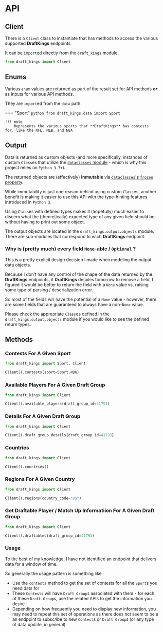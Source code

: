 # API

## Client

There is a `Client` class to instantiate that has methods to access the various supported **DraftKings** endpoints.

It can be `import`ed directly from the `draft_kings` module.

```python
from draft_kings import Client
```

## Enums

Various `enum` values are returned as part of the result set for API methods **_or_** as inputs for various API methods.

They are `import`ed from the `data` path.

=== "Sport"
    ```python
    from draft_kings.data import Sport
    ```
    
    !!! note
        Represents the various sports that **DraftKings** has contests for, like the NFL, MLB, and NBA


## Output

Data is returned as custom objects (and more specifically, instances of custom `Class`es that utilize the [`dataclasses`
 module](https://docs.python.org/3.7/library/dataclasses.html) - which is why this project relies on `Python 3.7+`).

The returned objects are (effectively) **immutable** via [`dataclasses`'s `frozen` property](https://docs.python.org/3.7/library/dataclasses.html#frozen-instances).

While immutability is just one reason behind using custom `Class`es, another benefit is making it easier to use this API
with the type-hinting features introduced in `Python 3`.

Using `Class`es with defined types makes it (hopefully) much easier to discern what the (theoretically) expected type of
any given field should be without having to print out some object.

The output objects are located in the `draft_kings.output.objects` module. There are sub-modules that correspond to each
 **DraftKings** endpoint.

### Why is (pretty much) every field `None`-able / `Optional` ?

This is a pretty explicit design decision I made when modeling the output data objects.

Because I don't have any control of the shape of the data returned by the **DraftKings** endpoints, if **DraftKings** 
decides tomorrow to remove a field, I figured it would be better to return the field with a `None` value vs. raising
some type of parsing / deserialization error.

So most of the fields will have the potential of a `None` value - however, there are some fields that are guaranteed to 
always have a non-`None` value. 

Please check the appropriate `Class`es defined in the `draft_kings.output.objects` 
module if you would like to see the defined return types.

## Methods

### Contests For A Given Sport

```python
from draft_kings import Sport, Client

Client().contests(sport=Sport.NBA)
```

### Available Players For A Given Draft Group

```python
from draft_kings import Client

Client().available_players(draft_group_id=41793)
```

### Details For A Given Draft Group

```python
from draft_kings import Client

Client().draft_group_details(draft_group_id=41793)
```

### Countries

```python
from draft_kings import Client

Client().countries()
```

### Regions For A Given Country

```python
from draft_kings import Client

Client().regions(country_code="US")
```

### Get Draftable Player / Match Up Informatiion For A Given Draft Group

```python
from draft_kings import Client

Client().draftables(draft_group_id=41793)
```

### Usage

To the best of my knowledge, I have not identified an endpoint that delivers data for a window of time. 

So generally the usage pattern is something like

* Use the `contests` method to get the set of contests for all the `Sport`s you need data for
* These `Contests` will have `Draft Group`s associated with them - for each of these `Draft Group`s, use the related
  APIs to get the information you desire
* Depending on how frequently you need to display new information, you may need to repeat this set of operations as 
  there does not seem to be a an endpoint to subscribe to new `Contest`s or `Draft Group`s (or any type of data update, 
  in general)
